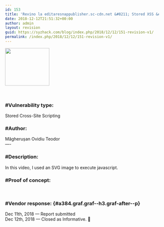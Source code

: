 ```yaml
---
id: 153
title: 'Revino la editaresnappublisher.sc-cdn.net &#8211; Stored XSS &#8211; Status: &#8220;Informative&#8221;'
date: 2018-12-12T21:51:32+00:00
author: admin
layout: revision
guid: https://syzhack.com/blog/index.php/2018/12/12/151-revision-v1/
permalink: /index.php/2018/12/12/151-revision-v1/
---
```

<img class="alignnone wp-image-152" src="https://syzhack.com/blog/wp-content/uploads/2018/12/snapchat-logo-transparent-900x762.png" alt="" width="145" height="123" />

&nbsp;

### #Vulnerability type:

Stored Cross-Site Scripting

### #Author:

Măgherușan Ovidiu Teodor  
—-

### #Description:

In this video, I used an SVG image to execute javascript.

### #Proof of concept:



&nbsp;

### #Vendor response: {#a384.graf.graf--h3.graf-after--p}

Dec 11th, 2018 — Report submitted  
Dec 12th, 2018 — Closed as Informative. 🙁

&nbsp;